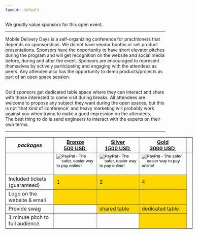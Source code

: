 ```yaml
---
layout: default
---
```


We greatly value sponsors for this open event.

<hr>

Mobile Delivery Days is a self-organizing conference for practitioners that depends on sponsorships. We do not have vendor booths or sell product presentations. Sponsors have the opportunity to have short elevator pitches during the program and will get recognition on the website and social media before, during and after the event. Sponsors are encouraged to represent themselves by actively participating and engaging with the attendees as peers. Any attendee also has the opportunity to demo products/projects as part of an open space session.

<br>
Gold sponsors get dedicated table space where they can interact and share with those interested to come visit during breaks. All attendees are welcome to propose any subject they want during the open spaces, but this is not 'that kind of conference' and heavy marketing will probably work against you when trying to make a good impression on the attendees.
<br>
The best thing to do is send engineers to interact with the experts on their own terms.
<br>
<hr/>

<div style="width:590px">
<table border=1 cellspacing=1>
  <tr>
    <th><i>packages</i></th>
    <th><center><b><u>Bronze<br />500 USD&nbsp;</u></center></b></th>
    <th><center><b><u>Silver<br />1500 USD&nbsp;</u></center></b></th>
    <th><center><b><u>Gold<br />3000 USD&nbsp;</u></center></b></th>
    <th></th>
  </tr>
<tr>
<td>
</td>

<!-- bronze -->
<td>
<form action="https://www.paypal.com/cgi-bin/webscr" method="post" target="_top">
<input type="hidden" name="cmd" value="_s-xclick">
<input type="hidden" name="hosted_button_id" value="CQ5RNJN9GW6V6">
<input type="image" src="https://www.paypalobjects.com/en_US/BE/i/btn/btn_buynowCC_LG.gif" border="0" name="submit" alt="PayPal - The safer, easier way to pay online!">
<img alt="" border="0" src="https://www.paypalobjects.com/en_US/i/scr/pixel.gif" width="1" height="1">
</form>
</td>

<!-- silver -->
<td>
<form action="https://www.paypal.com/cgi-bin/webscr" method="post" target="_top">
<input type="hidden" name="cmd" value="_s-xclick">
<input type="hidden" name="hosted_button_id" value="TMDXMX8DP58E8">
<input type="image" src="https://www.paypalobjects.com/en_US/BE/i/btn/btn_buynowCC_LG.gif" border="0" name="submit" alt="PayPal - The safer, easier way to pay online!">
<img alt="" border="0" src="https://www.paypalobjects.com/en_US/i/scr/pixel.gif" width="1" height="1">
</form>

</td>

<!-- gold -->
<td>
<form action="https://www.paypal.com/cgi-bin/webscr" method="post" target="_top">
<input type="hidden" name="cmd" value="_s-xclick">
<input type="hidden" name="hosted_button_id" value="VF4QF2PV8DV54">
<input type="image" src="https://www.paypalobjects.com/en_US/BE/i/btn/btn_buynowCC_LG.gif" border="0" name="submit" alt="PayPal - The safer, easier way to pay online!">
<img alt="" border="0" src="https://www.paypalobjects.com/en_US/i/scr/pixel.gif" width="1" height="1">
</form>

</td>
<tr>
<tr><td>Included tickets (guaranteed)</td><td bgcolor="gold">1</td><td bgcolor="gold">2</td><td bgcolor="gold">4</td> </td></tr>
<tr><td>Logo on the website & email</td><td bgcolor="gold">&nbsp;</td><td bgcolor="gold">&nbsp;</td><td bgcolor="gold">&nbsp;</td></tr>
<tr><td>Provide swag</td><td>&nbsp;</td><td bgcolor="gold">shared table</td><td bgcolor="gold">dedicated table</td></tr>
<tr><td>1 minute pitch to full audience</td><td>&nbsp;</td><td>&nbsp;</td><td bgcolor="gold">&nbsp;</td></tr>
</table>

